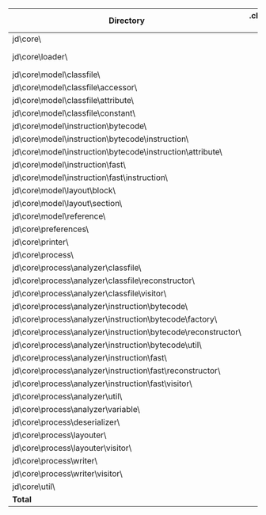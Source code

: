 | Directory                                                    | .class-files | bytes         | done files |
| ------------------------------------------------------------ | -----------: | ------------: | ---------: |
| jd\core\                                                     |          2   |         700   |        1   |
| jd\core\loader\                                              |          2   |         776   | ALL DONE   |
| jd\core\model\classfile\                                     |         10   |      37,514   |            |
| jd\core\model\classfile\accessor\                            |          7   |       4,557   |            |
| jd\core\model\classfile\attribute\                           |         30   |      18,005   |            |
| jd\core\model\classfile\constant\                            |         14   |       8,213   |            |
| jd\core\model\instruction\bytecode\                          |          1   |      15,807   |            |
| jd\core\model\instruction\bytecode\instruction\              |         75   |      80,713   |            |
| jd\core\model\instruction\bytecode\instruction\attribute\    |          1   |         347   |            |
| jd\core\model\instruction\fast\                              |          1   |       1,792   |            |
| jd\core\model\instruction\fast\instruction\                  |         13   |      15,493   |            |
| jd\core\model\layout\block\                                  |         48   |      38,994   |            |
| jd\core\model\layout\section\                                |          1   |       1,152   |            |
| jd\core\model\reference\                                     |          2   |       2,582   |            |
| jd\core\preferences\                                         |          1   |         703   |            |
| jd\core\printer\                                             |          2   |      12,402   |            |
| jd\core\process\                                             |          1   |       2,412   |            |
| jd\core\process\analyzer\classfile\                          |          6   |      83,829   |            |
| jd\core\process\analyzer\classfile\reconstructor\            |         14   |      74,201   |            |
| jd\core\process\analyzer\classfile\visitor\                  |         19   |     175,320   |            |
| jd\core\process\analyzer\instruction\bytecode\               |          4   |      23,847   |            |
| jd\core\process\analyzer\instruction\bytecode\factory\       |         75   |     178,162   |            |
| jd\core\process\analyzer\instruction\bytecode\reconstructor\ |          1   |       4,365   |            |
| jd\core\process\analyzer\instruction\bytecode\util\          |          1   |       1,782   |            |
| jd\core\process\analyzer\instruction\fast\                   |         10   |     136,689   |            |
| jd\core\process\analyzer\instruction\fast\reconstructor\     |          8   |      31,863   |            |
| jd\core\process\analyzer\instruction\fast\visitor\           |          4   |      36,850   |            |
| jd\core\process\analyzer\util\                               |          2   |       4,671   |            |
| jd\core\process\analyzer\variable\                           |          2   |       5,537   |            |
| jd\core\process\deserializer\                                |          4   |      19,577   |            |
| jd\core\process\layouter\                                    |          5   |      74,021   |            |
| jd\core\process\layouter\visitor\                            |          5   |      23,311   |            |
| jd\core\process\writer\                                      |          9   |      83,294   |            |
| jd\core\process\writer\visitor\                              |          1   |      42,694   |            |
| jd\core\util\                                                |         14   |      20,867   |        2   |
| **Total**                                                    |      **395** | **1,263,042** |      **5** |

